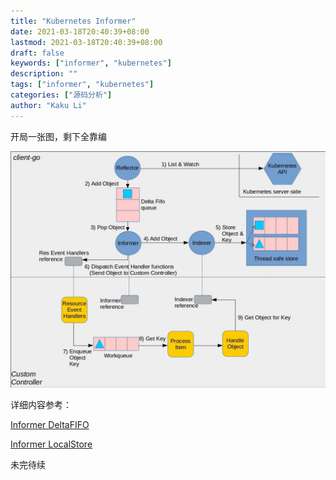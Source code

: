 ```yaml
---
title: "Kubernetes Informer"
date: 2021-03-18T20:40:39+08:00
lastmod: 2021-03-18T20:40:39+08:00
draft: false
keywords: ["informer", "kubernetes"]
description: ""
tags: ["informer", "kubernetes"]
categories: ["源码分析"]
author: "Kaku Li"
---
```


开局一张图，剩下全靠编

![img](informer.jpeg)

详细内容参考：

[Informer DeltaFIFO](../kubernetes-informer-deltafifo)

[Informer LocalStore](../kubernetes-informer-localstore)

未完待续